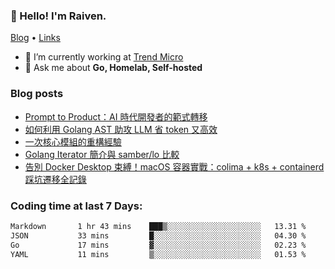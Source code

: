 <!-- ![Codewars](https://www.codewars.com/users/omegaatt36/badges/small) -->
### 👋 Hello! I'm Raiven.
[Blog](https://www.omegaatt.com) • [Links](https://link.omegaatt.com)

- 🔭 I’m currently working at [Trend Micro](https://www.trendmicro.com)
- 💬 Ask me about **Go, Homelab, Self-hosted**

### Blog posts
<!-- BLOG-POST-LIST:START -->
- [Prompt to Product：AI 時代開發者的範式轉移](https://www.omegaatt.com/blogs/develop/2025/prompt_to_product/)
- [如何利用 Golang AST 助攻 LLM 省 token 又高效](https://www.omegaatt.com/blogs/develop/2025/golang_ast_llm_coding/)
- [一次核心模組的重構經驗](https://www.omegaatt.com/blogs/develop/2025/experience_of_refine_core_module/)
- [Golang Iterator 簡介與 samber/lo 比較](https://www.omegaatt.com/blogs/develop/2025/golang_iterator/)
- [告別 Docker Desktop 束縛！macOS 容器實戰：colima + k8s + containerd 踩坑遷移全記錄](https://www.omegaatt.com/blogs/develop/2025/colima_docker_alternative_on_macos/)
<!-- BLOG-POST-LIST:END -->

### Coding time at last 7 Days:
<!--START_SECTION:waka-->

```txt
Markdown       1 hr 43 mins    ███▒░░░░░░░░░░░░░░░░░░░░░   13.31 %
JSON           33 mins         █░░░░░░░░░░░░░░░░░░░░░░░░   04.30 %
Go             17 mins         ▓░░░░░░░░░░░░░░░░░░░░░░░░   02.23 %
YAML           11 mins         ▒░░░░░░░░░░░░░░░░░░░░░░░░   01.53 %
```

<!--END_SECTION:waka-->
